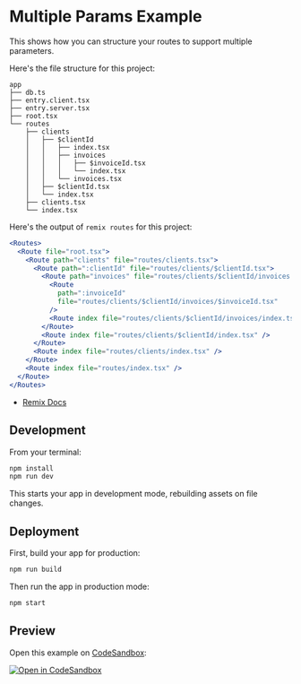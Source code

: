 # Multiple Params Example

This shows how you can structure your routes to support multiple parameters.

Here's the file structure for this project:

```
app
├── db.ts
├── entry.client.tsx
├── entry.server.tsx
├── root.tsx
└── routes
    ├── clients
    │   ├── $clientId
    │   │   ├── index.tsx
    │   │   ├── invoices
    │   │   │   ├── $invoiceId.tsx
    │   │   │   └── index.tsx
    │   │   └── invoices.tsx
    │   ├── $clientId.tsx
    │   └── index.tsx
    ├── clients.tsx
    └── index.tsx
```

Here's the output of `remix routes` for this project:

```jsx
<Routes>
  <Route file="root.tsx">
    <Route path="clients" file="routes/clients.tsx">
      <Route path=":clientId" file="routes/clients/$clientId.tsx">
        <Route path="invoices" file="routes/clients/$clientId/invoices.tsx">
          <Route
            path=":invoiceId"
            file="routes/clients/$clientId/invoices/$invoiceId.tsx"
          />
          <Route index file="routes/clients/$clientId/invoices/index.tsx" />
        </Route>
        <Route index file="routes/clients/$clientId/index.tsx" />
      </Route>
      <Route index file="routes/clients/index.tsx" />
    </Route>
    <Route index file="routes/index.tsx" />
  </Route>
</Routes>
```

- [Remix Docs](https://remix.run/docs)

## Development

From your terminal:

```sh
npm install
npm run dev
```

This starts your app in development mode, rebuilding assets on file changes.

## Deployment

First, build your app for production:

```sh
npm run build
```

Then run the app in production mode:

```sh
npm start
```

## Preview

Open this example on [CodeSandbox](https://codesandbox.com):

[![Open in CodeSandbox](https://codesandbox.io/static/img/play-codesandbox.svg)](https://codesandbox.io/s/github/remix-run/examples/tree/main/multiple-params)
